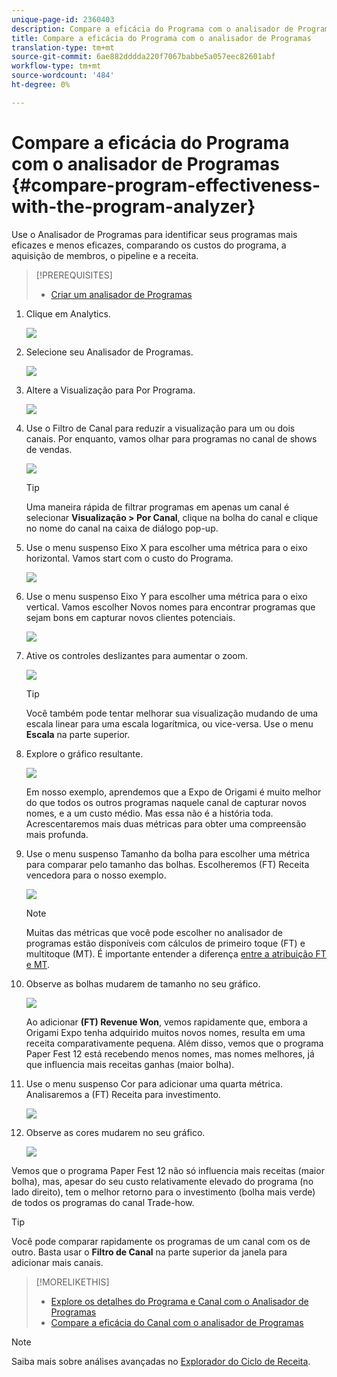 ```yaml
---
unique-page-id: 2360403
description: Compare a eficácia do Programa com o analisador de Programas - Documentos de marketing - Documentação do produto
title: Compare a eficácia do Programa com o analisador de Programas
translation-type: tm+mt
source-git-commit: 6ae882dddda220f7067babbe5a057eec82601abf
workflow-type: tm+mt
source-wordcount: '484'
ht-degree: 0%

---
```



# Compare a eficácia do Programa com o analisador de Programas {#compare-program-effectiveness-with-the-program-analyzer}

Use o Analisador de Programas para identificar seus programas mais eficazes e menos eficazes, comparando os custos do programa, a aquisição de membros, o pipeline e a receita.

>[!PREREQUISITES]
>
>* [Criar um analisador de Programas](create-a-program-analyzer.md)


1. Clique em Analytics.

   ![](assets/image2014-9-17-18-3a50-3a30.png)

1. Selecione seu Analisador de Programas.

   ![](assets/image2014-9-17-18-3a50-3a37.png)

1. Altere a Visualização para Por Programa.

   ![](assets/image2014-9-17-18-3a50-3a44.png)

1. Use o Filtro de Canal para reduzir a visualização para um ou dois canais. Por enquanto, vamos olhar para programas no canal de shows de vendas.

   ![](assets/image2014-9-17-18-3a51-3a2.png)

   >[!TIP]
   >
   >Uma maneira rápida de filtrar programas em apenas um canal é selecionar **Visualização > Por Canal**, clique na bolha do canal e clique no nome do canal na caixa de diálogo pop-up.

1. Use o menu suspenso Eixo X para escolher uma métrica para o eixo horizontal. Vamos start com o custo do Programa.

   ![](assets/image2014-9-17-18-3a52-3a16.png)

1. Use o menu suspenso Eixo Y para escolher uma métrica para o eixo vertical. Vamos escolher Novos nomes para encontrar programas que sejam bons em capturar novos clientes potenciais.

   ![](assets/image2014-9-17-18-3a52-3a26.png)

1. Ative os controles deslizantes para aumentar o zoom.

   ![](assets/image2014-9-17-18-3a53-3a9.png)

   >[!TIP]
   >
   >Você também pode tentar melhorar sua visualização mudando de uma escala linear para uma escala logarítmica, ou vice-versa. Use o menu **Escala** na parte superior.

1. Explore o gráfico resultante.

   ![](assets/image2014-9-17-18-3a53-3a49.png)

   Em nosso exemplo, aprendemos que a Expo de Origami é muito melhor do que todos os outros programas naquele canal de capturar novos nomes, e a um custo médio. Mas essa não é a história toda. Acrescentaremos mais duas métricas para obter uma compreensão mais profunda.

1. Use o menu suspenso Tamanho da bolha para escolher uma métrica para comparar pelo tamanho das bolhas. Escolheremos (FT) Receita vencedora para o nosso exemplo.

   ![](assets/image2014-9-17-18-3a54-3a25.png)

   >[!NOTE]
   >
   >Muitas das métricas que você pode escolher no analisador de programas estão disponíveis com cálculos de primeiro toque (FT) e multitoque (MT). É importante entender a diferença [entre a atribuição FT e MT](/help/marketo/product-docs/reporting/revenue-cycle-analytics/revenue-tools/attribution/understanding-attribution.md).

1. Observe as bolhas mudarem de tamanho no seu gráfico.

   ![](assets/image2014-9-17-18-3a54-3a57.png)

   Ao adicionar **(FT) Revenue Won**, vemos rapidamente que, embora a Origami Expo tenha adquirido muitos novos nomes, resulta em uma receita comparativamente pequena. Além disso, vemos que o programa Paper Fest 12 está recebendo menos nomes, mas nomes melhores, já que influencia mais receitas ganhas (maior bolha).

1. Use o menu suspenso Cor para adicionar uma quarta métrica. Analisaremos a (FT) Receita para investimento.

   ![](assets/image2014-9-17-18-3a55-3a33.png)

1. Observe as cores mudarem no seu gráfico.

   ![](assets/image2014-9-17-18-3a55-3a47.png)

Vemos que o programa Paper Fest 12 não só influencia mais receitas (maior bolha), mas, apesar do seu custo relativamente elevado do programa (no lado direito), tem o melhor retorno para o investimento (bolha mais verde) de todos os programas do canal Trade-how.

>[!TIP]
>
>Você pode comparar rapidamente os programas de um canal com os de outro. Basta usar o **Filtro de Canal** na parte superior da janela para adicionar mais canais.

>[!MORELIKETHIS]
>
>* [Explore os detalhes do Programa e Canal com o Analisador de Programas](explore-program-and-channel-details-with-the-program-analyzer.md)
>* [Compare a eficácia do Canal com o analisador de Programas](compare-channel-effectiveness-with-the-program-analyzer.md)


>[!NOTE]
>
>Saiba mais sobre análises avançadas no [Explorador do Ciclo de Receita](https://docs.marketo.com/display/docs/revenue+cycle+analytics).
